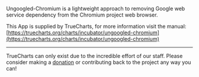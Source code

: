 Ungoogled-Chromium is a lightweight approach to removing Google web service dependency from the Chromium project web browser.

This App is supplied by TrueCharts, for more information visit the manual: [https://truecharts.org/charts/incubator/ungoogled-chromium](https://truecharts.org/charts/incubator/ungoogled-chromium)

---

TrueCharts can only exist due to the incredible effort of our staff.
Please consider making a [donation](https://truecharts.org/about/sponsor) or contributing back to the project any way you can!
